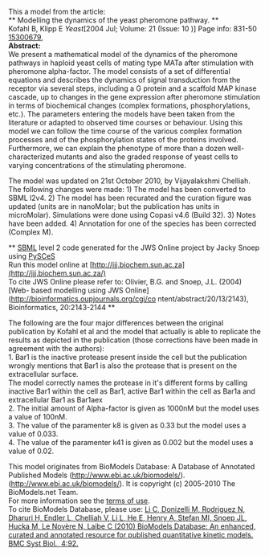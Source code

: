 

This a model from the article:  
** Modelling the dynamics of the yeast pheromone pathway. **   
Kofahl B, Klipp E _Yeast_[2004 Jul; Volume: 21 (Issue: 10 )] Page info: 831-50
[15300679](http://www.ncbi.nlm.nih.gov/pubmed/15300679),  
**Abstract:**   
We present a mathematical model of the dynamics of the pheromone pathways in
haploid yeast cells of mating type MATa after stimulation with pheromone
alpha-factor. The model consists of a set of differential equations and
describes the dynamics of signal transduction from the receptor via several
steps, including a G protein and a scaffold MAP kinase cascade, up to changes
in the gene expression after pheromone stimulation in terms of biochemical
changes (complex formations, phosphorylations, etc.). The parameters entering
the models have been taken from the literature or adapted to observed time
courses or behaviour. Using this model we can follow the time course of the
various complex formation processes and of the phosphorylation states of the
proteins involved. Furthermore, we can explain the phenotype of more than a
dozen well-characterized mutants and also the graded response of yeast cells
to varying concentrations of the stimulating pheromone.

  

The model was updated on 21st October 2010, by Vijayalakshmi Chelliah.  
The following changes were made: 1) The model has been converted to SBML l2v4.
2) The model has been recurated and the curation figure was updated (units are
in nanoMolar; but the publication has units in microMolar). Simulations were
done using Copasi v4.6 (Build 32). 3) Notes have been added. 4) Annotation for
one of the species has been corrected (Complex M).

  
  

** [SBML](http://www.sbml.org/) level 2 code generated for the JWS Online project by Jacky Snoep using [PySCeS](http://pysces.sourceforge.net/)   
Run this model online at
[http://jjj.biochem.sun.ac.za](http://jjj.biochem.sun.ac.za/)  
To cite JWS Online please refer to: Olivier, B.G. and Snoep, J.L. (2004) [Web-
based modelling using JWS Online](http://bioinformatics.oupjournals.org/cgi/co
ntent/abstract/20/13/2143), Bioinformatics, 20:2143-2144 **

The following are the four major differences between the original publication
by Kofahl et al and the model that actually is able to replicate the results
as depicted in the publication (those corrections have been made in agreement
with the authors):  
1\. Bar1 is the inactive protease present inside the cell but the publication
wrongly mentions that Bar1 is also the protease that is present on the
extracellular surface.  
The model correctly names the protease in it's different forms by calling
inactive Bar1 within the cell as Bar1, active Bar1 within the cell as Bar1a
and extracellular Bar1 as Bar1aex  
2\. The initial amount of Alpha-factor is given as 1000nM but the model uses a
value of 100nM.  
3\. The value of the paramenter k8 is given as 0.33 but the model uses a value
of 0.033.  
4\. The value of the paramenter k41 is given as 0.002 but the model uses a
value of 0.02.

This model originates from BioModels Database: A Database of Annotated
Published Models
(http://www.ebi.ac.uk/biomodels/).(http://www.ebi.ac.uk/biomodels/). It is
copyright (c) 2005-2010 The BioModels.net Team.  
For more information see the [terms of
use](http://www.ebi.ac.uk/biomodels/legal.html).  
To cite BioModels Database, please use: [Li C, Donizelli M, Rodriguez N,
Dharuri H, Endler L, Chelliah V, Li L, He E, Henry A, Stefan MI, Snoep JL,
Hucka M, Le Novère N, Laibe C (2010) BioModels Database: An enhanced, curated
and annotated resource for published quantitative kinetic models. BMC Syst
Biol., 4:92.](http://www.ncbi.nlm.nih.gov/pubmed/20587024)

